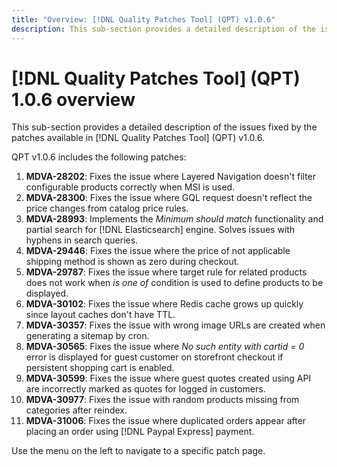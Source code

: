 ```yaml
---
title: "Overview: [!DNL Quality Patches Tool] (QPT) v1.0.6"
description: This sub-section provides a detailed description of the issues fixed by the patches available in [!DNL Quality Patches Tool] (QPT) v1.0.6.
---
```

# [!DNL Quality Patches Tool] (QPT) 1.0.6 overview

This sub-section provides a detailed description of the issues fixed by the patches available in [!DNL Quality Patches Tool] (QPT) v1.0.6.

QPT v1.0.6 includes the following patches:

1. **MDVA-28202**: Fixes the issue where Layered Navigation doesn't filter configurable products correctly when MSI is used.
1. **MDVA-28300**: Fixes the issue where GQL request doesn't reflect the price changes from catalog price rules.
1. **MDVA-28993**: Implements the *Minimum should match* functionality and partial search for [!DNL Elasticsearch] engine. Solves issues with hyphens in search queries.
1. **MDVA-29446**: Fixes the issue where the price of not applicable shipping method is shown as zero during checkout.
1. **MDVA-29787**: Fixes the issue where target rule for related products does not work when *is one of* condition is used to define products to be displayed.
1. **MDVA-30102**: Fixes the issue where Redis cache grows up quickly since layout caches don't have TTL.
1. **MDVA-30357**: Fixes the issue with wrong image URLs are created when generating a sitemap by cron.
1. **MDVA-30565**: Fixes the issue where *No such entity with cartid = 0* error is displayed for guest customer on storefront checkout if persistent shopping cart is enabled.
1. **MDVA-30599**: Fixes the issue where guest quotes created using API are incorrectly marked as quotes for logged in customers.
1. **MDVA-30977**: Fixes the issue with random products missing from categories after reindex.
1. **MDVA-31006**: Fixes the issue where duplicated orders appear after placing an order using [!DNL Paypal Express] payment.

Use the menu on the left to navigate to a specific patch page.













